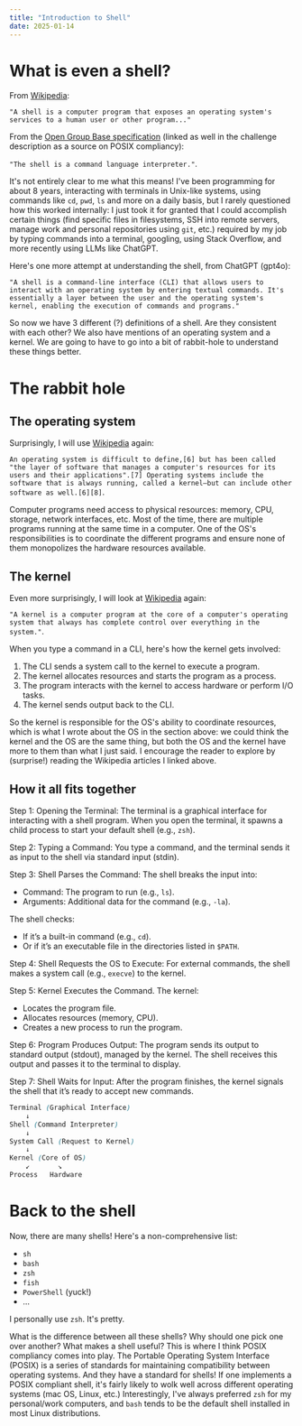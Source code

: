 ```yaml
---
title: "Introduction to Shell"
date: 2025-01-14
---
```


# What is even a shell?

From [Wikipedia](https://en.wikipedia.org/wiki/Shell_(computing)):

`"A shell is a computer program that exposes an operating system's services to a human user or other program..."`

From the [Open Group Base specification](https://pubs.opengroup.org/onlinepubs/9699919799/utilities/V3_chap02.html) (linked as well in the challenge description as a source on POSIX compliancy):

`"The shell is a command language interpreter."`.

It's not entirely clear to me what this means! I've been programming for about 8 years, interacting with terminals in Unix-like systems, using commands like `cd`, `pwd`, `ls` and more on a daily basis, but I rarely questioned how this worked internally: I just took it for granted that I could accomplish certain things (find specific files in filesystems, SSH into remote servers, manage work and personal repositories using `git`, etc.) required by my job by typing commands into a terminal, googling, using Stack Overflow, and more recently using LLMs like ChatGPT. 

Here's one more attempt at understanding the shell, from ChatGPT (gpt4o):

`"A shell is a command-line interface (CLI) that allows users to interact with an operating system by entering textual commands. It's essentially a layer between the user and the operating system's kernel, enabling the execution of commands and programs."`

So now we have 3 different (?) definitions of a shell. Are they consistent with each other? We also have mentions of an operating system and a kernel. We are going to have to go into a bit of rabbit-hole to understand these things better.

# The rabbit hole

## The operating system

Surprisingly, I will use [Wikipedia](https://en.wikipedia.org/wiki/Operating_system) again:

`An operating system is difficult to define,[6] but has been called "the layer of software that manages a computer's resources for its users and their applications".[7] Operating systems include the software that is always running, called a kernel—but can include other software as well.[6][8]`.

Computer programs need access to physical resources: memory, CPU, storage, network interfaces, etc. Most of the time, there are multiple programs running at the same time in a computer. One of the OS's responsibilities is to coordinate the different programs and ensure none of them monopolizes the hardware resources available. 

## The kernel

Even more surprisingly, I will look at [Wikipedia](https://en.wikipedia.org/wiki/Kernel_(operating_system)) again:

`"A kernel is a computer program at the core of a computer's operating system that always has complete control over everything in the system."`.

When you type a command in a CLI, here's how the kernel gets involved:

1. The CLI sends a system call to the kernel to execute a program.
2. The kernel allocates resources and starts the program as a process.
3. The program interacts with the kernel to access hardware or perform I/O tasks.
4. The kernel sends output back to the CLI.

So the kernel is responsible for the OS's ability to coordinate resources, which is what I wrote about the OS in the section above: we could think the kernel and the OS are the same thing, but both the OS and the kernel have more to them than what I just said. I encourage the reader to explore by (surprise!) reading the Wikipedia articles I linked above.

## How it all fits together

Step 1: Opening the Terminal:
The terminal is a graphical interface for interacting with a shell program.
When you open the terminal, it spawns a child process to start your default shell (e.g., `zsh`).

Step 2: Typing a Command:
You type a command, and the terminal sends it as input to the shell via standard input (stdin).

Step 3: Shell Parses the Command:
The shell breaks the input into:
- Command: The program to run (e.g., `ls`).
- Arguments: Additional data for the command (e.g., `-la`).

The shell checks:
- If it’s a built-in command (e.g., `cd`).
- Or if it’s an executable file in the directories listed in `$PATH`.

Step 4: Shell Requests the OS to Execute:
For external commands, the shell makes a system call (e.g., `execve`) to the kernel.

Step 5: Kernel Executes the Command.
The kernel:
- Locates the program file.
- Allocates resources (memory, CPU).
- Creates a new process to run the program.

Step 6: Program Produces Output:
The program sends its output to standard output (stdout), managed by the kernel.
The shell receives this output and passes it to the terminal to display.

Step 7: Shell Waits for Input:
After the program finishes, the kernel signals the shell that it’s ready to accept new commands.

```scss
Terminal (Graphical Interface)
    ↓
Shell (Command Interpreter)
    ↓
System Call (Request to Kernel)
    ↓
Kernel (Core of OS)
    ↙       ↘
Process   Hardware
```


# Back to the shell

Now, there are many shells! Here's a non-comprehensive list:
- `sh`
- `bash`
- `zsh`
- `fish`
- `PowerShell` (yuck!)
- ...

I personally use `zsh`. It's pretty.

What is the difference between all these shells? Why should one pick one over another? What makes a shell useful?
This is where I think POSIX compliancy comes into play. The Portable Operating System Interface (POSIX) is a series of standards for maintaining compatibility between operating systems. And they have a standard for shells! If one implements a POSIX compliant shell, it's fairly likely to wolk well across different operating systems (mac OS, Linux, etc.) Interestingly, I've always preferred `zsh` for my personal/work computers, and `bash` tends to be the default shell installed in most Linux distributions. 
